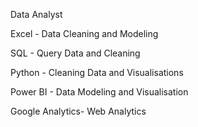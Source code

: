 Data Analyst

Excel - Data Cleaning and Modeling

SQL  - Query Data and Cleaning

Python - Cleaning Data and Visualisations

Power BI -  Data Modeling and Visualisation

Google Analytics- Web Analytics
